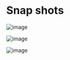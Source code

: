 <h1>Snap shots</h1>

![image](https://github.com/user-attachments/assets/efd559cd-e7ad-4df4-8f1f-1b8f8496d537)


![image](https://github.com/user-attachments/assets/a851627d-288a-4de1-a1b9-d41f5d6ecf6d)

![image](https://github.com/user-attachments/assets/01a1b8d0-4aa0-4edb-84bf-853fcc771fc8)
